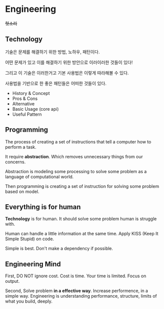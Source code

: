 # Engineering

~~헛소리~~

## Technology

기술은 문제를 해결하기 위한 방법, 노하우, 패턴이다.

어떤 문제가 있고 이를 해결하기 위한 방안으로 이러이러한 것들이 있다!

그리고 이 기술은 이러한거고 기본 사용법은 이렇게 따라해볼 수 있다.

사용법을 기반으로 한 좋은 패턴들은 어떠한 것들이 있다.

- History & Concept
- Pros & Cons
- Alternative
- Basic Usage (core api)
- Useful Pattern

## Programming

The process of creating a set of instructions that tell a computer how to perform a task.

It require **abstraction**. Which removes unnecessary things from our concerns.

Abstraction is modeling some processing to solve some problem as a language of computational world.

Then programming is creating a set of instruction for solving some problem based on model.

## Everything is for human

**Technology** is for human. It should solve some problem human is struggle with.

Human can handle a little information at the same time. Apply KISS (Keep It Simple Stupid) on code.

Simple is best. Don't make a dependency if possible.

## Engineering Mind

First, DO NOT ignore cost. Cost is time. Your time is limited. Focus on output.

Second, Solve problem **in a effective way**. Increase performence, in a simple way. Engineering is understanding performance, structure, limits of what you build, deeply.
